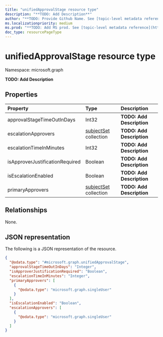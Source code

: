 ```yaml
---
title: "unifiedApprovalStage resource type"
description: "**TODO: Add Description**"
author: "**TODO: Provide Github Name. See [topic-level metadata reference](https://aka.ms/msgo?pagePath=API/Document/Guidelines/Metadata)**"
ms.localizationpriority: medium
ms.prod: "**TODO: Add MS prod. See [topic-level metadata reference](https://aka.ms/msgo?pagePath=API/Document/Guidelines/Metadata)**"
doc_type: resourcePageType
---
```


# unifiedApprovalStage resource type

Namespace: microsoft.graph



**TODO: Add Description**

## Properties
|Property|Type|Description|
|:---|:---|:---|
|approvalStageTimeOutInDays|Int32|**TODO: Add Description**|
|escalationApprovers|[subjectSet](../resources/subjectset.md) collection|**TODO: Add Description**|
|escalationTimeInMinutes|Int32|**TODO: Add Description**|
|isApproverJustificationRequired|Boolean|**TODO: Add Description**|
|isEscalationEnabled|Boolean|**TODO: Add Description**|
|primaryApprovers|[subjectSet](../resources/subjectset.md) collection|**TODO: Add Description**|

## Relationships
None.

## JSON representation
The following is a JSON representation of the resource.
<!-- {
  "blockType": "resource",
  "@odata.type": "microsoft.graph.unifiedApprovalStage"
}
-->
``` json
{
  "@odata.type": "#microsoft.graph.unifiedApprovalStage",
  "approvalStageTimeOutInDays": "Integer",
  "isApproverJustificationRequired": "Boolean",
  "escalationTimeInMinutes": "Integer",
  "primaryApprovers": [
    {
      "@odata.type": "microsoft.graph.singleUser"
    }
  ],
  "isEscalationEnabled": "Boolean",
  "escalationApprovers": [
    {
      "@odata.type": "microsoft.graph.singleUser"
    }
  ]
}
```

